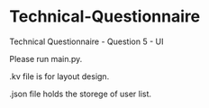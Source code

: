 # Technical-Questionnaire
Technical Questionnaire - Question 5 - UI

Please run main.py.

.kv file is for layout design.

.json file holds the storege of user list.
